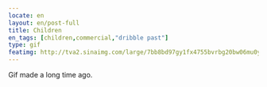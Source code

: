 ```yaml
---
locate: en
layout: en/post-full
title: Children
en_tags: [children,commercial,"dribble past"]
type: gif
featimg: http://tva2.sinaimg.com/large/7bb8bd97gy1fx4755bvrbg20bw06mu0y.gif
---
```


Gif made a long time ago.
